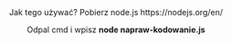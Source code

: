 <center>Jak tego używać?
Pobierz node.js https://nodejs.org/en/

Odpal cmd i wpisz <b>node napraw-kodowanie.js</b>
